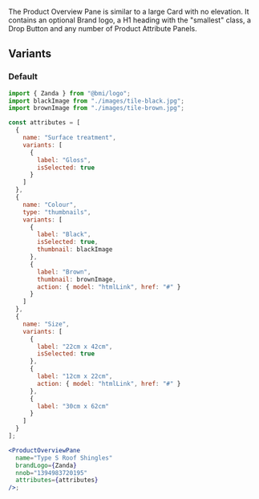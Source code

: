 The Product Overview Pane is similar to a large Card with no elevation. It contains an optional Brand logo, a H1 heading with the "smallest" class, a Drop Button and any number of Product Attribute Panels.

## Variants

### Default

```jsx
import { Zanda } from "@bmi/logo";
import blackImage from "./images/tile-black.jpg";
import brownImage from "./images/tile-brown.jpg";

const attributes = [
  {
    name: "Surface treatment",
    variants: [
      {
        label: "Gloss",
        isSelected: true
      }
    ]
  },
  {
    name: "Colour",
    type: "thumbnails",
    variants: [
      {
        label: "Black",
        isSelected: true,
        thumbnail: blackImage
      },
      {
        label: "Brown",
        thumbnail: brownImage,
        action: { model: "htmlLink", href: "#" }
      }
    ]
  },
  {
    name: "Size",
    variants: [
      {
        label: "22cm x 42cm",
        isSelected: true
      },
      {
        label: "12cm x 22cm",
        action: { model: "htmlLink", href: "#" }
      },
      {
        label: "30cm x 62cm"
      }
    ]
  }
];

<ProductOverviewPane
  name="Type S Roof Shingles"
  brandLogo={Zanda}
  nnob="1394983720195"
  attributes={attributes}
/>;
```
